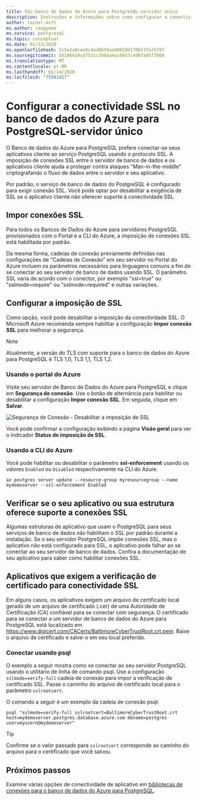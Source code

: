 ```yaml
---
title: SSL-banco de dados do Azure para PostgreSQL-servidor único
description: Instruções e informações sobre como configurar a conectividade SSL para o banco de dados do Azure para PostgreSQL-servidor único.
author: rachel-msft
ms.author: raagyema
ms.service: postgresql
ms.topic: conceptual
ms.date: 01/13/2020
ms.openlocfilehash: 5c5e1a8cee8cdad0659ae00829d170bf3fa7bf87
ms.sourcegitcommit: b5106424cd7531c7084a4ac6657c4d67a05f7068
ms.translationtype: MT
ms.contentlocale: pt-BR
ms.lasthandoff: 01/14/2020
ms.locfileid: "75941417"
---
```

# <a name="configure-ssl-connectivity-in-azure-database-for-postgresql---single-server"></a>Configurar a conectividade SSL no banco de dados do Azure para PostgreSQL-servidor único

O Banco de dados do Azure para PostgreSQL prefere conectar-se seus aplicativos cliente ao serviço PostgreSQL usando o protocolo SSL. A imposição de conexões SSL entre o servidor de banco de dados e os aplicativos cliente ajuda a proteger contra ataques "Man-in-the-middle" criptografando o fluxo de dados entre o servidor e seu aplicativo.

Por padrão, o serviço de banco de dados do PostgreSQL é configurado para exigir conexão SSL. Você pode optar por desabilitar a exigência de SSL se o aplicativo cliente não oferecer suporte à conectividade SSL.

## <a name="enforcing-ssl-connections"></a>Impor conexões SSL

Para todos os Bancos de Dados do Azure para servidores PostgreSQL provisionados com o Portal e a CLI do Azure, a imposição de conexões SSL está habilitada por padrão. 

Da mesma forma, cadeias de conexão previamente definidas nas configurações de "Cadeias de Conexão" em seu servidor no Portal do Azure incluem os parâmetros necessários para linguagens comuns a fim de se conectar ao seu servidor de banco de dados usando SSL. O parâmetro SSL varia de acordo com o conector, por exemplo "ssl=true" ou "sslmode=require" ou "sslmode=required" e outras variações.

## <a name="configure-enforcement-of-ssl"></a>Configurar a imposição de SSL

Como opção, você pode desabilitar a imposição da conectividade SSL. O Microsoft Azure recomenda sempre habilitar a configuração **Impor conexão SSL** para melhorar a segurança.

> [!NOTE]
> Atualmente, a versão do TLS com suporte para o banco de dados do Azure para PostgreSQL é TLS 1,0, TLS 1,1, TLS 1,2.

### <a name="using-the-azure-portal"></a>Usando o portal do Azure

Visite seu servidor de Banco de Dados do Azure para PostgreSQL e clique em **Segurança de conexão**. Use o botão de alternância para habilitar ou desabilitar a configuração **Impor conexão SSL**. Em seguida, clique em **Salvar**.

![Segurança de Conexão - Desabilitar a imposição de SSL](./media/concepts-ssl-connection-security/1-disable-ssl.png)

Você pode confirmar a configuração exibindo a página **Visão geral** para ver o indicador **Status de imposição de SSL**.

### <a name="using-azure-cli"></a>Usando a CLI do Azure

Você pode habilitar ou desabilitar o parâmetro **ssl-enforcement** usando os valores `Enabled` ou `Disabled` respectivamente na CLI do Azure.

```azurecli
az postgres server update --resource-group myresourcegroup --name mydemoserver --ssl-enforcement Enabled
```

## <a name="ensure-your-application-or-framework-supports-ssl-connections"></a>Verificar se o seu aplicativo ou sua estrutura oferece suporte a conexões SSL

Algumas estruturas de aplicativo que usam o PostgreSQL para seus serviços de banco de dados não habilitam o SSL por padrão durante a instalação. Se o seu servidor PostgreSQL impõe conexões SSL, mas o aplicativo não está configurado para SSL, o aplicativo pode falhar ao se conectar ao seu servidor de banco de dados. Confira a documentação de seu aplicativo para saber como habilitar conexões SSL.

## <a name="applications-that-require-certificate-verification-for-ssl-connectivity"></a>Aplicativos que exigem a verificação de certificado para conectividade SSL

Em alguns casos, os aplicativos exigem um arquivo de certificado local gerado de um arquivo de certificado (.cer) de uma Autoridade de Certificação (CA) confiável para se conectar com segurança. O certificado para se conectar a um servidor de banco de dados do Azure para PostgreSQL está localizado em https://www.digicert.com/CACerts/BaltimoreCyberTrustRoot.crt.pem. Baixe o arquivo de certificado e salve-o em seu local preferido.

### <a name="connect-using-psql"></a>Conectar usando psql

O exemplo a seguir mostra como se conectar ao seu servidor PostgreSQL usando o utilitário de linha de comando psql. Use a configuração `sslmode=verify-full` cadeia de conexão para impor a verificação de certificado SSL. Passe o caminho do arquivo de certificado local para o parâmetro `sslrootcert`.

O comando a seguir é um exemplo da cadeia de conexão psql:

```shell
psql "sslmode=verify-full sslrootcert=BaltimoreCyberTrustRoot.crt host=mydemoserver.postgres.database.azure.com dbname=postgres user=myusern@mydemoserver"
```

> [!TIP]
> Confirme se o valor passado para `sslrootcert` corresponde ao caminho do arquivo para o certificado que você salvou.

## <a name="next-steps"></a>Próximos passos

Examine várias opções de conectividade de aplicativo em [bibliotecas de conexões para o banco de dados do Azure para PostgreSQL](concepts-connection-libraries.md).
